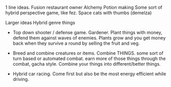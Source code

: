 1 line ideas.
Fusion restaurant owner
Alchemy
Potion making
Some sort of hybrid perspective game, like fez.
Space cats with thumbs (demelza)


Larger ideas
Hybrid genre things
- Top down shooter / defense game. Gardener. Plant things with money, defend them against waves of enemies. Plants grow and you get money back when they survive a round by selling the fruit and veg.

- Breed and combine creatures or items. Combine THINGS. some sort of turn based or automated combat. earn more of those things through the combat, gacha style. Combine your things into different/better things.

- Hybrid car racing. Come first but also be the most energy efficient while driving.
